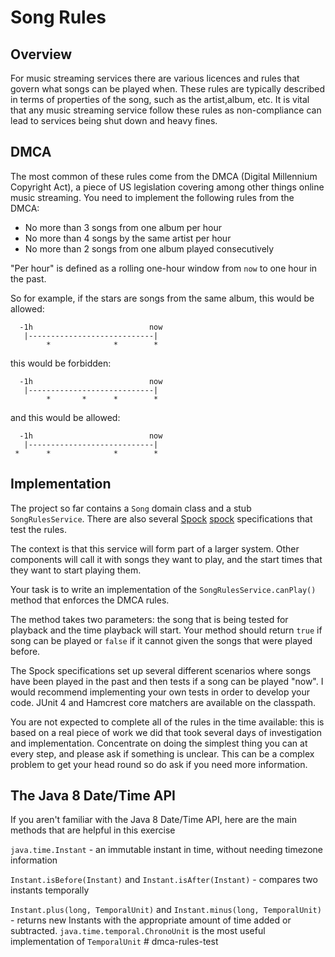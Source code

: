 # Song Rules

## Overview
For music streaming services there are various licences and rules that govern
what songs can be played when.  These rules are typically described in terms
of properties of the song, such as the artist,album, etc.  It is vital that
any music streaming service follow these rules as non-compliance can lead to
services being shut down and heavy fines.

## DMCA
The most common of these rules come from the DMCA (Digital Millennium Copyright
Act), a piece of US legislation covering among other things online music
streaming.  You need to implement the following rules from the DMCA:

* No more than 3 songs from one album per hour
* No more than 4 songs by the same artist per hour
* No more than 2 songs from one album played consecutively

"Per hour" is defined as a rolling one-hour window from `now` to one hour in the past.

So for example, if the stars are songs from the same album, this would be allowed:

      -1h                          now
       |----------------------------|
            *              *        *
          
this would be forbidden:
     
      -1h                          now
       |----------------------------|
            *       *      *        *
          
and this would be allowed:

      -1h                          now
       |----------------------------|
     *      *              *        *

## Implementation
The project so far contains a `Song` domain class and a stub `SongRulesService`.
There are also several [Spock] [spock] specifications that test the rules.

The context is that this service will form part of a larger system.  Other
components will call it with songs they want to play, and the start times that
they want to start playing them.

Your task is to write an implementation of the `SongRulesService.canPlay()`
method that enforces the DMCA rules.

The method takes two parameters: the song that is being tested for playback and
the time playback will start.  Your method should return `true` if
song can be played or `false` if it cannot given the songs that were played before.

The Spock specifications set up several different scenarios where songs have
been played in the past and then tests if a song can be played "now".  I would
recommend implementing your own tests in order to develop your code.  JUnit 4
and Hamcrest core matchers are available on the classpath.

You are not expected to complete all of the rules in the time available: this
is based on a real piece of work we did that took several days of investigation
and implementation.  Concentrate on doing the simplest thing you can at every
step, and please ask if something is unclear.  This can be a complex problem to
 get your head round so do ask if you need more information.

[spock]: http://spockframework.github.io/spock/docs/1.0/index.html "Spock Framework"

## The Java 8 Date/Time API

If you aren't familiar with the Java 8 Date/Time API, here are the main methods that
are helpful in this exercise

`java.time.Instant`
    - an immutable instant in time, without needing timezone information

`Instant.isBefore(Instant)` and `Instant.isAfter(Instant)`
    - compares two instants temporally
 
 `Instant.plus(long, TemporalUnit)` and `Instant.minus(long, TemporalUnit)`
    - returns new Instants with the appropriate amount of time added or subtracted.
    `java.time.temporal.ChronoUnit` is the most useful implementation of `TemporalUnit` # dmca-rules-test
